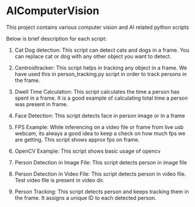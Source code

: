 # AIComputerVision
This project contains various computer vision and AI related python scripts

Below is brief description for each script:

1. Cat Dog detection:
This script can detect cats and dogs in a frame. You can replace cat or dog with any other object you want to detect.

2. Centroidtracker:
This script helps in tracking any object in a frame. We have used this in person_tracking.py script in order to track persons in the frame.

3. Dwell Time Calculation:
This script calculates the time a person has spent in a frame. It is a good example of calculating total time a person was present in frame.

4. Face Detection:
This script detects face in person image or in a frame

5. FPS Example:
While inferencing on a video file or frame from live usb webcam, its always a good idea to keep a check on how much fps we are getting. This script shows approx fps on frame.

6. OpenCV Example:
This script shows basic usage of opencv

7. Person Detection in Image File:
This script detects person in image file

8. Person Detection in Video File:
This script detects person in video file. Test video file is present in video dir.

9. Person Tracking:
This script detects person and keeps tracking them in the frame. It assigns a unique ID to each detected person.
